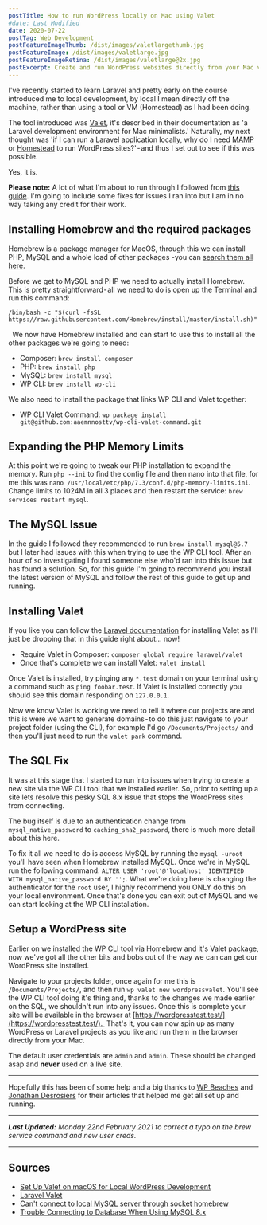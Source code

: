 ```yaml
---
postTitle: How to run WordPress locally on Mac using Valet
#date: Last Modified
date: 2020-07-22
postTag: Web Development
postFeatureImageThumb: /dist/images/valetlargethumb.jpg
postFeatureImage: /dist/images/valetlarge.jpg
postFeatureImageRetina: /dist/images/valetlarge@2x.jpg
postExcerpt: Create and run WordPress websites directly from your Mac via the CLI.
---
```


I've recently started to learn Laravel and pretty early on the course introduced me to local development, by local I mean directly off the machine, rather than using a tool or VM (Homestead) as I had been doing.

The tool introduced was [Valet](https://laravel.com/docs/7.x/valet), it's described in their documentation as 'a Laravel development environment for Mac minimalists.' Naturally, my next thought was 'if I can run a Laravel application locally, why do I need [MAMP](https://www.mamp.info/en/mamp/mac/) or [Homestead](https://laravel.com/docs/7.x/homestead) to run WordPress sites?' - and thus I set out to see if this was possible.

Yes, it is.

**Please note:** A lot of what I'm about to run through I followed from [this guide](https://wpbeaches.com/setting-up-valet-on-macos-for-local-wordpress-development/). I'm going to include some fixes for issues I ran into but I am in no way taking any credit for their work.

## Installing Homebrew and the required packages

Homebrew is a package manager for MacOS, through this we can install PHP, MySQL and a whole load of other packages -you can [search them all here](https://formulae.brew.sh/cask/). 

Before we get to MySQL and PHP we need to actually install Homebrew. This is pretty straightforward - all we need to do is open up the Terminal and run this command:

```
/bin/bash -c "$(curl -fsSL https://raw.githubusercontent.com/Homebrew/install/master/install.sh)"
```
 
We now have Homebrew installed and can start to use this to install all the other packages we're going to need:

- Composer: `brew install composer`
- PHP: `brew install php`
- MySQL: `brew install mysql`
- WP CLI: `brew install wp-cli`

We also need to install the package that links WP CLI and Valet together:

- WP CLI Valet Command: `wp package install git@github.com:aaemnnosttv/wp-cli-valet-command.git`

## Expanding the PHP Memory Limits

At this point we're going to tweak our PHP installation to expand the memory. Run `php --ini` to find the config file and then nano into that file, for me this was `nano /usr/local/etc/php/7.3/conf.d/php-memory-limits.ini`. Change limits to 1024M in all 3 places and then restart the service: `brew services restart mysql`.

## The MySQL Issue

In the guide I followed they recommended to run `brew install mysql@5.7` but I later had issues with this when trying to use the WP CLI tool. After an hour of so investigating I found someone else who'd ran into this issue but has found a solution. So, for this guide I'm going to recommend you install the latest version of MySQL and follow the rest of this guide to get up and running.

## Installing Valet

If you like you can follow the [Laravel documentation](https://laravel.com/docs/7.x/valet#installation) for installing Valet as I'll just be dropping that in this guide right about… now!

- Require Valet in Composer: `composer global require laravel/valet`
- Once that's complete we can install Valet: `valet install`

Once Valet is installed, try pinging any `*.test` domain on your terminal using a command such as `ping foobar.test`. If Valet is installed correctly you should see this domain responding on `127.0.0.1`.

Now we know Valet is working we need to tell it where our projects are and this is were we want to generate domains - to do this just navigate to your project folder (using the CLI), for example I'd go `/Documents/Projects/` and then you'll just need to run the `valet park` command.

## The SQL Fix

It was at this stage that I started to run into issues when trying to create a new site via the WP CLI tool that we installed earlier. So, prior to setting up a site lets resolve this pesky SQL 8.x issue that stops the WordPress sites from connecting.

The bug itself is due to an authentication change from `mysql_native_password` to `caching_sha2_password`, there is much more detail about this here.

To fix it all we need to do is access MySQL by running the `mysql -uroot` you'll have seen when Homebrew installed MySQL. Once we're in MySQL run the following command: `ALTER USER 'root'@'localhost' IDENTIFIED WITH mysql_native_password BY '';`. What we're doing here is changing the authenticator for the `root` user, I highly recommend you ONLY do this on your local environment.
Once that's done you can exit out of MySQL and we can start looking at the WP CLI installation.

## Setup a WordPress site

Earlier on we installed the WP CLI tool via Homebrew and it's Valet package, now we've got all the other bits and bobs out of the way we can can get our WordPress site installed.

Navigate to your projects folder, once again for me this is `/Documents/Projects/`, and then run `wp valet new wordpressvalet`. You'll see the WP CLI tool doing it's thing and, thanks to the changes we made earlier on the SQL, we shouldn't run into any issues. Once this is complete your site will be available in the browser at [https://wordpresstest.test/](https://wordpresstest.test/). 
That's it, you can now spin up as many WordPress or Laravel projects as you like and run them in the browser directly from your Mac.

The default user credentials are `admin` and `admin`. These should be changed asap and **never** used on a live site.

---

Hopefully this has been of some help and a big thanks to [WP Beaches](https://wpbeaches.com/) and [Jonathan Desrosiers](https://jonathandesrosiers.com/) for their articles that helped me get all set up and running.

---

***Last Updated:** Monday 22nd February 2021 to correct a typo on the brew service command and new user creds.*

---

## Sources

- [Set Up Valet on macOS for Local WordPress Development](https://wpbeaches.com/setting-up-valet-on-macos-for-local-wordpress-development/)
- [Laravel Valet](https://laravel.com/docs/7.x/valet#installation)
- [Can't connect to local MySQL server through socket homebrew](https://stackoverflow.com/questions/15016376/cant-connect-to-local-mysql-server-through-socket-homebrew)
- [Trouble Connecting to Database When Using MySQL 8.x](https://jonathandesrosiers.com/2019/02/trouble-connecting-to-database-when-using-mysql-8-x/)